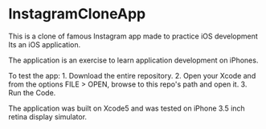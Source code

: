 # InstagramCloneApp
This  is a clone of famous Instagram app made to practice iOS development
Its an iOS application.

The application is an exercise to learn application development on iPhones.

To test the app: 1. Download the entire repository. 2. Open your Xcode and from the options FILE > OPEN, browse to this repo's path and open it. 3. Run the Code.

The application was built on Xcode5 and was tested on iPhone 3.5 inch retina display simulator.
